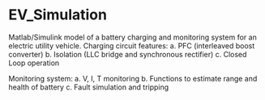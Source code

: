 # EV_Simulation
Matlab/Simulink model of a battery charging and monitoring system for an electric utility vehicle.
Charging circuit features:
a. PFC (interleaved boost converter)
b. Isolation (LLC bridge and synchronous rectifier)
c. Closed Loop operation

Monitoring system:
a. V, I, T monitoring
b. Functions to estimate range and health of battery
c. Fault simulation and tripping
